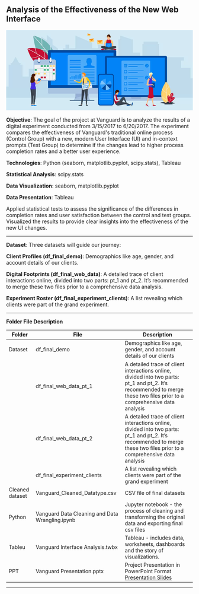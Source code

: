 ## Analysis of the Effectiveness of the New Web Interface
![Illustration](web.jpg)

**Objective**:
The goal of the project at Vanguard is to analyze the results of a digital experiment conducted from 3/15/2017 to 6/20/2017. The experiment compares the effectiveness of Vanguard's traditional online process (Control Group) with a new, modern User Interface (UI) and in-context prompts (Test Group) to determine if the changes lead to higher process completion rates and a better user experience.

**Technologies**: Python (seaborn, matplotlib.pyplot, scipy.stats), Tableau

**Statistical Analysis**: scipy.stats

**Data Visualization**: seaborn, matplotlib.pyplot

**Data Presentation**: Tableau

Applied statistical tests to assess the significance of the differences in completion rates and user satisfaction between the control and test groups. Visualized the results to provide clear insights into the 
effectiveness of the new UI changes.

---
**Dataset**:
Three datasets will guide our journey:

**Client Profiles (df_final_demo)**: Demographics like age, gender, and account details of our clients.

**Digital Footprints (df_final_web_data)**: A detailed trace of client interactions online, divided into two parts: pt_1 and pt_2. It’s recommended to merge these two files prior to a comprehensive data analysis.

**Experiment Roster (df_final_experiment_clients)**: A list revealing which clients were part of the grand experiment.

---
**Folder File Description**

| Folder | File | Description |
|-----------------|-----------------|-----------------|
| Dataset    | df_final_demo    |Demographics like age, gender, and account details of our clients     |
|     | df_final_web_data_pt_1     |A detailed trace of client interactions online, divided into two parts: pt_1 and pt_2. It’s recommended to merge these two files prior to a comprehensive data analysis |
|     | df_final_web_data_pt_2     |A detailed trace of client interactions online, divided into two parts: pt_1 and pt_2. It’s recommended to merge these two files prior to a comprehensive data analysis|
|     | df_final_experiment_clients    |A list revealing which clients were part of the grand experiment|
| Cleaned dataset   | Vanguard_Cleaned_Datatype.csv  | CSV file of final datasets     |
|Python   | Vanguard Data Cleaning and Data Wrangling.ipynb  |Jupyter notebook - the process of cleaning and transforming the original data and exporting final csv files|
|Tableu  | Vanguard Interface Analysis.twbx   |Tableau - includes data, worksheets, dashboards and the story of visualizations.|
|PPT | Vanguard Presentation.pptx   |Project Presentation in PowerPoint Format [Presentation Slides](https://docs.google.com/presentation/d/1Nj4g1VmmU7TMWJ4dFtoqNVaLV-6qkMzWRLKwP-Z2BnY/edit?usp=sharing)|
---
